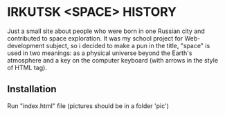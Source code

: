 # IRKUTSK \<SPACE\> HISTORY
Just a small site about people who were born in one Russian city and contributed to space exploration. It was my school project for Web-development subject, so i decided to make a pun in the title, "space" is used in two meanings: as a physical universe beyond the Earth's atmosphere and a key on the computer keyboard (with arrows in the style of HTML tag).

## Installation
Run "index.html" file (pictures should be in a folder 'pic')
